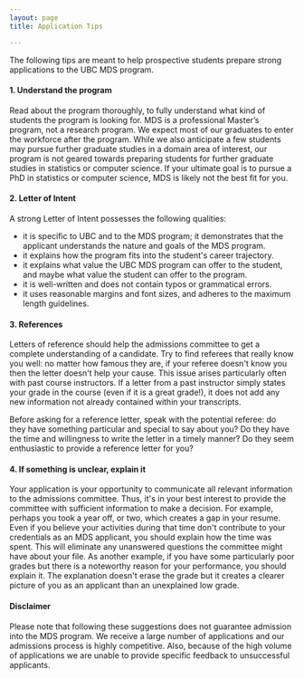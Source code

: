```yaml
---
layout: page
title: Application Tips

---
```


The following tips are meant to help prospective students prepare strong applications to the UBC MDS program.

#### 1. Understand the program

Read about the program thoroughly, to fully understand what kind of students the program is looking for. 
MDS is a professional Master’s program, not a research program. We expect most of our graduates to enter the workforce after the program.
While we also anticipate a few students may pursue further graduate studies in a domain area of interest, 
our program is not geared towards preparing students for further graduate studies in statistics or computer science. 
If your ultimate goal is to pursue a PhD in statistics or computer science, MDS is likely not the best fit for you.

#### 2. Letter of Intent 

A strong Letter of Intent possesses the following qualities:

- it is specific to UBC and to the MDS program; it demonstrates that the applicant understands the nature and goals of the MDS program.
- it explains how the program fits into the student's career trajectory.
- it explains what value the UBC MDS program can offer to the student, and maybe what value the student can offer to the program.
- it is well-written and does not contain typos or grammatical errors.
- it uses reasonable margins and font sizes, and adheres to the maximum length guidelines.

#### 3. References

Letters of reference should help the admissions committee to get a complete understanding of a candidate. 
Try to find referees that really know you well:
no matter how famous they are, if your referee doesn't know you then the letter doesn't help your cause.
This issue arises particularly often with past course instructors.
If a letter from a past instructor simply states your grade in the course (even if it is a great grade!), 
it does not add any new information not already contained within your transcripts.

Before asking for a reference letter, speak with the potential referee: 
do they have something particular and special to say about you? Do they have the time and willingness to write the letter in a timely manner?
Do they seem enthusiastic to provide a reference letter for you?

#### 4. If something is unclear, explain it

Your application is your opportunity to communicate all relevant information to the admissions committee. 
Thus, it's in your best interest to provide the committee with sufficient information to make a decision.
For example, perhaps you took a year off, or two, which creates a gap in your resume. Even if you believe your
activities during that time don't contribute to your credentials as an MDS applicant, you should explain how the time was spent.
This will eliminate any unanswered questions the committee might have about your file. 
As another example, if you have some particularly poor grades but there is a noteworthy reason for your performance, you should explain it. 
The explanation doesn't erase the grade but it creates a clearer picture of you as an applicant than an unexplained low grade. 

#### Disclaimer

Please note that following these suggestions does not guarantee admission into the MDS program. We receive a large number of applications and our admissions process is highly competitive. Also, because of the high volume of applications we are unable to provide specific feedback to unsuccessful applicants.
